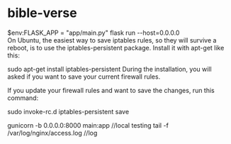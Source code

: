 # bible-verse
 $env:FLASK_APP = "app/main.py"
 flask run --host=0.0.0.0      
 On Ubuntu, the easiest way to save iptables rules, so they will survive a reboot, is to use the iptables-persistent package. Install it with apt-get like this:

 
sudo apt-get install iptables-persistent
During the installation, you will asked if you want to save your current firewall rules.

If you update your firewall rules and want to save the changes, run this command:

 
sudo invoke-rc.d iptables-persistent save



gunicorn -b 0.0.0.0:8000 main:app //local testing
tail -f /var/log/nginx/access.log //log
